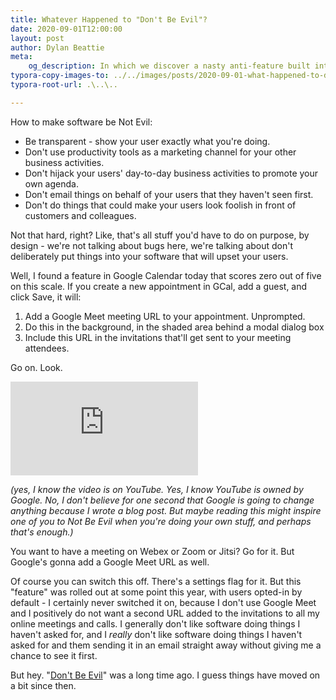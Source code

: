 ```yaml
---
title: Whatever Happened to "Don't Be Evil"?	
date: 2020-09-01T12:00:00
layout: post
author: Dylan Beattie
meta:
    og_description: In which we discover a nasty anti-feature built into Google Calendar
typora-copy-images-to: ../../images/posts/2020-09-01-what-happened-to-dont-be-evil/
typora-root-url: .\..\..

---
```

How to make software be Not Evil:

* Be transparent - show your user exactly what you're doing.
* Don't use productivity tools as a marketing channel for your other business activities.
* Don't hijack your users' day-to-day business activities to promote your own agenda.
* Don't email things on behalf of your users that they haven't seen first.
* Don't do things that could make your users look foolish in front of customers and colleagues.

Not that hard, right? Like, that's all stuff you'd have to do on purpose, by design - we're not talking about bugs here, we're talking about don't deliberately put things into your software that will upset your users. 

Well, I found a feature in Google Calendar today that scores zero out of five on this scale. If you create a new appointment in GCal, add a  guest, and click Save, it will:

1. Add a Google Meet meeting URL to your appointment. Unprompted.
2. Do this in the background, in the shaded area behind a modal dialog box
3. Include this URL in the invitations that'll get sent to your meeting attendees.

Go on. Look.

<iframe id="youtube" name="youtube" src="https://www.youtube.com/embed/y88e_e9DhMA" frameborder="0" allow="accelerometer; autoplay; encrypted-media; gyroscope; picture-in-picture" allowfullscreen></iframe>

*(yes, I know the video is on YouTube. Yes, I know YouTube is owned by Google. No, I don't believe for one second that Google is going to change anything because I wrote a blog post. But maybe reading this might inspire one of you to Not Be Evil when you're doing your own stuff, and perhaps that's enough.)*

You want to have a meeting on Webex or Zoom or Jitsi? Go for it. But Google's gonna add a Google Meet URL as well.

Of course you can switch this off. There's a settings flag for it. But this "feature" was rolled out at some point this year, with users opted-in by default - I certainly never switched it on, because I don't use Google Meet and I positively do not want a second URL added to the invitations to all my online meetings and calls. I generally don't like software doing things I haven't asked for, and I *really* don't like software doing things I haven't asked for and them sending it in an email straight away without giving me a chance to see it first.

But hey. "[Don't Be Evil](https://en.wikipedia.org/wiki/Don%27t_be_evil)" was a long time ago. I guess things have moved on a bit since then.



